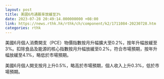 ```yaml
---
layout: post
title: 美國6月通脹率放緩至3%
date: 2023-07-28 20:49:14.000000000 +08:00
link: https://news.rthk.hk/rthk/ch/component/k2/1711084-20230728.htm
categories: rthk
---
```


美國6月個人消費開支（PCE）物價指數按月升幅擴大至0.2%，按年升幅放緩至3%。扣除食品及能源的核心指數按月升幅放緩至0.2%，符合市場預期，按年升幅放緩至4.1%，略低於市場預期。

美國6月個人開支按月上升0.5%，略高於市場預期，個人收入上升0.3%，低於市場預期。
